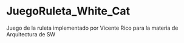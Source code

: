 # JuegoRuleta_White_Cat
Juego de la ruleta implementado por Vicente Rico para la materia de Arquitectura de SW

